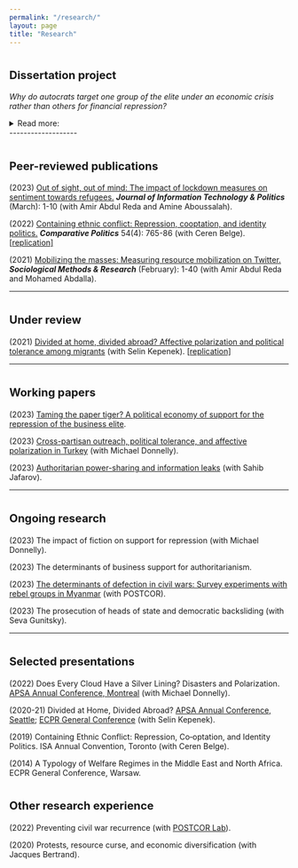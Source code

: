 ```yaml
---
permalink: "/research/"
layout: page
title: "Research"
---
```


# <span style="font-size: 20px; ">Dissertation project</span>
*Why do autocrats target one group of the elite under an economic crisis rather than others for financial repression?* 

<details> <summary>Read more:</summary>
Under protracted economic crises, authoritarian co-optative systems often become untenable. Economic crises put constraints on available resources and the range of policy options at the regime’s disposal. As a response, if autocrats lack access to other natural resources, they must ramp up repression and reduce the winning coalition’s size. In other words, under economic constraints, autocrats do not just repress opponents but also coerce allies and purge them out of the power-sharing arrangements. This shift in gears, however, is not of choice but necessity. Under resource constraints, an autocrat must prioritize one group of close allies over the others to keep the support coalition intact. Yet, we still know very little about <i>who exactly</i> autocrats decide to kick out from the ruling coalition and target with repression under resource constraints. This is the gap my dissertation aims to fill. <br>
  <br> 
  
First, I argue that under resource constraints, autocrats’ hands may be tied regarding whom they can sideline from the ruling coalition. Their political economies may structurally determine the menu of options available. The targeting decisions of repression are contingent on the regime's economic growth strategy and the type of economic crisis that the country is going through. That is why the economic sector that a business elite operates in and their firm's characteristics shape a dictator's decisions on financial coercion. In other words, beyond perceptions of threat and loyalty, there are certain political economy considerations at play. <br>
  <br>

Secondly, autocrats employ polarization in tandem with repression of the business elite to justify their policies by tapping into anti-business public sentiment. Public support is a key mechanism here because elite purges and repression are often coupled with legitimation efforts around these coercive acts to hedge against a potential elite dissent. Because the co-opted business elite is often perceived as corrupt by the masses, marked by easened bureaucratic regulations, preferential treatments, and lucrative public contracts, autocrats exploit polarized environments to quickly stigmatize an in-group member of the business elite working in a co-opted industry and blame them for pressing economic problems. That means autocrats may find it easier to enlist public support for ousting previously co-opted allies in politicized and co-opted sectors with a long history of receiving public bids. Polarization is a useful tool of political technology, especially in times of dwindling resources, since it provides maneuvering room for the autocrat to calibrate the existing ruling coalition and justify expropriation and economic coercion. 

</details>
-------------------

# <span style="font-size: 20px; ">Peer-reviewed publications</span>

(2023) [Out of sight, out of mind: The impact of lockdown measures on sentiment towards refugees.](https://doi-org.myaccess.library.utoronto.ca/10.1080/19331681.2023.2183301) ***Journal of Information Technology & Politics*** (March): 1-10 (with Amir Abdul Reda and Amine Aboussalah). 

(2022) [Containing ethnic conflict: Repression, cooptation, and identity politics.](https://www-ingentaconnect-com.myaccess.library.utoronto.ca/content/cuny/cp/2022/00000054/00000004/art00009;jsessionid=2tmvwvakp99lp.x-ic-live-01) ***Comparative Politics*** 54(4): 765-86 (with Ceren Belge). \[[replication\]](https://github.com/semuhi/cp-ethnic-conflict) 

(2021) [Mobilizing the masses: Measuring resource mobilization on Twitter.](https://doi-org.myaccess.library.utoronto.ca/10.1177/0049124120986197) ***Sociological Methods & Research*** (February): 1-40 (with Amir Abdul Reda and Mohamed Abdalla). 

-------------------

# <span style="font-size: 20px; ">Under review</span>

(2021) [Divided at home, divided abroad? Affective polarization and political tolerance among migrants](https://www.researchgate.net/publication/354914015_Divided_at_Home_Divided_Abroad) (with Selin Kepenek). \[[replication\]](https://github.com/semuhi/polarization)

-------------------

# <span style="font-size: 20px; ">Working papers</span>

(2023) [Taming the paper tiger? A political economy of support for the repression of the business elite](https://osf.io/dxw7g). <be>

(2023) [Cross-partisan outreach, political tolerance, and affective polarization in Turkey](https://egap.org/project/does-every-cloud-have-a-silver-lining-disasters-and-polarization/) (with Michael Donnelly). <be>

(2023) [Authoritarian power-sharing and information leaks](https://tinyurl.com/2afveokx) (with Sahib Jafarov). <br>

-------------------

# <span style="font-size: 20px; ">Ongoing research</span>

(2023) The impact of fiction on support for repression (with Michael Donnelly). <be>

(2023) The determinants of business support for authoritarianism. <be>

(2023) [The determinants of defection in civil wars: Survey experiments with rebel groups in Myanmar](https://osf.io/k9tnr/) (with POSTCOR). <be>

(2023) The prosecution of heads of state and democratic backsliding (with Seva Gunitsky).

-------------------

# <span style="font-size: 20px; ">Selected presentations</span>

(2022) Does Every Cloud Have a Silver Lining? Disasters and Polarization. [APSA Annual Conference, Montreal](https://tinyurl.com/yyaeljsh) (with Michael Donnelly). 

(2020-21) Divided at Home, Divided Abroad? [APSA Annual Conference, Seattle](https://tinyurl.com/yfudmjpw); [ECPR General Conference](https://ecpr.eu/Events/Event/PaperDetails/57133) (with Selin Kepenek). 

(2019) Containing Ethnic Conflict: Repression, Co‑optation, and Identity Politics. ISA Annual Convention, Toronto (with Ceren Belge).  

(2014) A Typology of Welfare Regimes in the Middle East and North Africa. ECPR General Conference, Warsaw. 

# <span style="font-size: 20px; ">Other research experience</span>

(2022) Preventing civil war recurrence (with [POSTCOR Lab](https://www.postcorlab.com/)).

(2020) Protests, resource curse, and economic diversification (with Jacques Bertrand).
